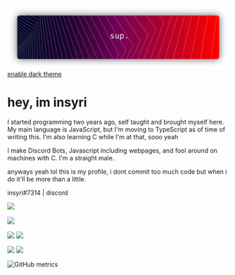 ![](https://raw.githubusercontent.com/insyri/insyri/fe861b5f276bcbe24b91ef24cb53c91c9a8e2ddd/gRM.svg)
[enable dark theme](https://docs.github.com/en/github/setting-up-and-managing-your-github-user-account/managing-your-theme-settings)
# hey, im insyri
I started programming two years ago, self taught and brought myself here.
My main language is JavaScript, but I'm moving to TypeScript as of time of writing this.
I'm also learning C while I'm at that, sooo yeah

I make Discord Bots, Javascript including webpages, and fool around on machines with C.
I'm a straight male.

anyways yeah lol this is my profile, i dont commit too much code but when i do it'll be more than a little.

insyri#7314 | discord

![](https://img.shields.io/badge/Code%20Editor-Visual%20Studio%20Code-blue?logo=visual-studio-code&style=for-the-badge)

![](https://shields.io/badge/Operating%20System-Windows%2010-0078D6?logo=Windows&logoColor=white&style=for-the-badge)


![](https://shields.io/badge/Typescript-blue?logo=typescript&logoColor=white&style=for-the-badge) ![](https://shields.io/badge/Javascript-F7DF1E?logo=javascript&logoColor=black&style=for-the-badge)

![](https://shields.io/badge/C-A8B9CC?logo=c&logoColor=black&style=for-the-badge) ![](https://shields.io/badge/C++-00599C?logo=c%2B%2B&logoColor=white&style=for-the-badge)


![GitHub metrics](https://metrics.lecoq.io/insyri)
